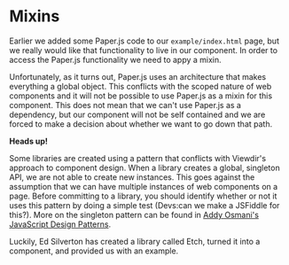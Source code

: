 # Mixins

Earlier we added some Paper.js code to our `example/index.html` page, but we really would like that functionality to live in our component.  In order to access the Paper.js functionality we need to appy a mixin.  


Unfortunately, as it turns out, Paper.js uses an architecture that makes everything a global object.  This conflicts with the scoped nature of web components and it will not be possible to use Paper.js as a mixin for this component. This does not mean that we can't use Paper.js as a dependency, but our component will not be self contained and we are forced to make a decision about whether we want to go down that path.  

<div class="heads-up">
<strong>Heads up!</strong>
<p>Some libraries are created using a pattern that conflicts with Viewdir's approach to
component design. When a library creates a global, singleton API, we are not able to create new instances.  This goes against the assumption that we can have multiple instances of web components on a page.  Before committing to a library, you should identify whether or not it uses this pattern by doing a simple test (Devs:can we make a JSFiddle for this?).  More on the singleton pattern can be found in <a href="https://addyosmani.com/resources/essentialjsdesignpatterns/book/#singletonpatternjavascript">Addy Osmani's JavaScript Design Patterns</a>.</p>
</div>

 Luckily, Ed Silverton has created a library called Etch, turned it into a component, and provided us with an example.
